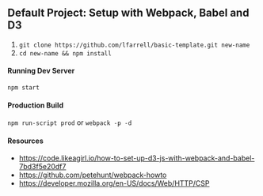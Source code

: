 ## Default Project: Setup with Webpack, Babel and D3

1. `git clone https://github.com/lfarrell/basic-template.git new-name`
2. `cd new-name && npm install`

#### Running Dev Server

`npm start`

#### Production Build

`npm run-script prod` or `webpack -p -d`

#### Resources
 
 * https://code.likeagirl.io/how-to-set-up-d3-js-with-webpack-and-babel-7bd3f5e20df7
 * https://github.com/petehunt/webpack-howto
 * https://developer.mozilla.org/en-US/docs/Web/HTTP/CSP